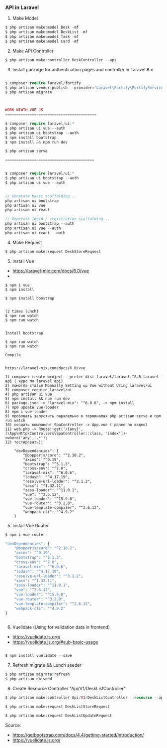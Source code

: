 ### API in Laravel

1. Make Model 
```php 
$ php artisan make:model Desk -mf
$ php artisan make:model DeskList -mf
$ php artisan make:model Task -mf
$ php artisan make:model Card -mf

```

2. Make API Controller
```php 
$ php artisan make:controller DeskController --api
```


3. Install package for authentication pages and controller in Laravel 8.x
```php 

$ composer require laravel/fortify
$ php artisan vendor:publish --provider="Laravel\Fortify\FortifyServiceProvider"
$ php artisan migrate



WORK WIWTH VUE JS
=========================================

$ composer require laravel/ui:*
$ php artisan ui vue --auth
$ php artisan ui bootstrap --auth
$ npm install bootstrap
$ npm install && npm run dev

$ php artisan serve

========================================


$ composer require laravel/ui:*
$ php artisan ui bootstrap --auth
$ php artisan ui vue --auth


// Generate basic scaffolding...
php artisan ui bootstrap
php artisan ui vue
php artisan ui react

// Generate login / registration scaffolding...
php artisan ui bootstrap --auth
php artisan ui vue --auth
php artisan ui react --auth

```


4. Make Request
```php 
$ php artisan make:request DeskStoreRequest
```

5. Install Vue 

- https://laravel-mix.com/docs/6.0/vue
- 
```
$ npm i vue
$ npm install

$ npm install boostrap


(2 times lunch)
$ npm run watch
$ npm run watch


Install bootstrap

$ npm run watch
$ npm run watch

Compile


https://laravel-mix.com/docs/6.0/vue

```

```
1) composer create-project --prefer-dist laravel/laravel:^8.5 laravel-api ( курс по laravel api)
2) помогла статья Manually Setting up Vue without Using laravel/ui
3) composer require laravel/ui
4) php artisan ui vue
5) npm install && npm run dev
6) paсkage.json -> "laravel-mix": "^6.0.6", -> npm install
7) npm update vue-loader
8) npm i vue-loader
9) пробовать запустить паралельно в терминалах php artisan serve и npm run watch
10) создать компонент SpaController -> App.vue ( далее по видео) 
11) web.php -> Route::get('/{any}',[\App\Http\Controllers\SpaController::class, 'index'])->where('any','.*');
12) тестировать))

    "devDependencies": {
        "@popperjs/core": "^2.10.2",
        "axios": "^0.19",
        "bootstrap": "^5.1.3",
        "cross-env": "^7.0",
        "laravel-mix": "^6.0.6",
        "lodash": "^4.17.19",
        "resolve-url-loader": "^3.1.2",
        "sass": "^1.32.11",
        "sass-loader": "^11.0.1",
        "vue": "^2.6.12",
        "vue-loader": "^15.9.8",
        "vue-router": "^3.2.0",
        "vue-template-compiler": "^2.6.12",
        "webpack-cli": "^4.9.2"
    }
```

5. Install Vue Router
```php 
$ npm i vue-router

"devDependencies": {
    "@popperjs/core": "^2.10.2",
    "axios": "^0.19",
    "bootstrap": "^5.1.3",
    "cross-env": "^7.0",
    "laravel-mix": "^6.0.6",
    "lodash": "^4.17.19",
    "resolve-url-loader": "^3.1.2",
    "sass": "^1.32.11",
    "sass-loader": "^11.0.1",
    "vue": "^2.6.12",
    "vue-loader": "^15.9.8",
    "vue-router": "^3.2.0",
    "vue-template-compiler": "^2.6.12",
    "webpack-cli": "^4.9.2"
}
    
```

6. Vuelidate (Using for validation data in frontend)
- https://vuelidate.js.org/
- https://vuelidate.js.org/#sub-basic-usage
```php 

$ npm install vuelidate --save

```

7. Refresh migrate && Lunch seeder
```php 
$ php artisan migrate:refresh
$ php artisan db:seed
```


8. Create Resource Controller "Api/V1/DeskListController"
```php 
$ php artisan make:controller Api/V1/DeskListController --resource --api

$ php artisan make:request DeskListStoreRequest

$ php artisan make:request DeskListUpdateRequest 

```



Source: 
- https://getbootstrap.com/docs/4.4/getting-started/introduction/
- https://vuelidate.js.org/
